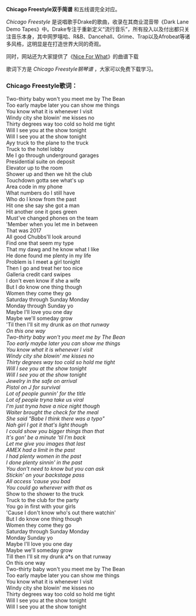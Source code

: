 

**Chicago Freestyle双手简谱** 和五线谱完全对应。

_Chicago Freestyle_ 是说唱歌手Drake的歌曲，收录在其商业混音带《Dark Lane Demo
Tapes》中。Drake专注于重新定义“流行音乐”，所有投入以及付出都只关注音乐本身，其中网罗嘻哈、R&B、Dancehall、Grime、Trap以及Afrobeat等诸多风格，这明显是在打造世界大同的奇观。

同时，网站还为大家提供了《[Nice For What](Music-9364-Nice-For-What-Drake.html "Nice For
What")》的曲谱下载

歌词下方是 _Chicago Freestyle钢琴谱_ ，大家可以免费下载学习。

### Chicago Freestyle歌词：

Two-thirty baby won't you meet me by The Bean  
Too early maybe later you can show me things  
You know what it is whenever I visit  
Windy city she blowin' me kisses no  
Thirty degrees way too cold so hold me tight  
Will I see you at the show tonight  
Will I see you at the show tonight  
Ayy truck to the plane to the truck  
Truck to the hotel lobby  
Me I go through underground garages  
Presidential suite on deposit  
Elevator up to the room  
Shower up and then we hit the club  
Touchdown gotta see what's up  
Area code in my phone  
What numbers do I still have  
Who do I know from the past  
Hit one she say she got a man  
Hit another one it goes green  
Must've changed phones on the team  
'Member when you let me in between  
That was 2017  
All good Chubbs'll look around  
Find one that seem my type  
That my dawg and he know what I like  
He done found me plenty in my life  
Problem is I meet a girl tonight  
Then I go and treat her too nice  
Galleria credit card swipes  
I don't even know if she a wife  
But I do know one thing though  
Women they come they go  
Saturday through Sunday Monday  
Monday through Sunday yo  
Maybe I'll love you one day  
Maybe we'll someday grow  
'Til then I'll sit my drunk a*s on that runway  
On this one way  
Two-thirty baby won't you meet me by The Bean  
Too early maybe later you can show me things  
You know what it is whenever I visit  
Windy city she blowin' me kisses no  
Thirty degrees way too cold so hold me tight  
Will I see you at the show tonight  
Will I see you at the show tonight  
Jewelry in the safe on arrival  
Pistol on J for survival  
Lot of people gunnin' for the title  
Lot of people tryna take us viral  
I'm just tryna have a nice night though  
Waiter brought the check for the meal  
She said "Babe I think there was a typo"  
Nah girl I got it that's light though  
I could show you bigger things than that  
It's gon' be a minute 'til I'm back  
Let me give you images that last  
AMEX had a limit in the past  
I had plenty women in the past  
I done plenty sinnin' in the past  
You don't need to know but you can ask  
Stickin' on your backstage pass  
All access 'cause you bad  
You could go wherever with that a*s  
Show to the shower to the truck  
Truck to the club for the party  
You go in first with your girls  
'Cause I don't know who's out there watchin'  
But I do know one thing though  
Women they come they go  
Saturday through Sunday Monday  
Monday Sunday yo  
Maybe I'll love you one day  
Maybe we'll someday grow  
Till then I'll sit my drunk a*s on that runway  
On this one way  
Two-thirty baby won't you meet me by The Bean  
Too early maybe later you can show me things  
You know what it is whenever I visit  
Windy city she blowin' me kisses no  
Thirty degrees way too cold so hold me tight  
Will I see you at the show tonight  
Will I see you at the show tonight

